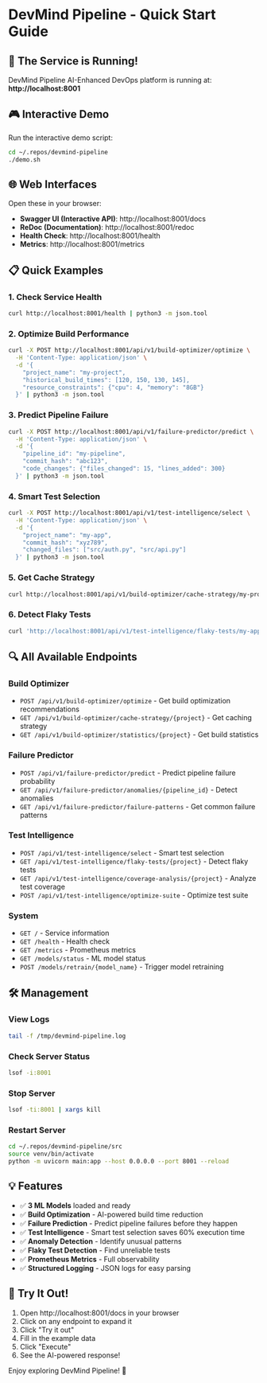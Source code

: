 # DevMind Pipeline - Quick Start Guide

## 🚀 The Service is Running!

DevMind Pipeline AI-Enhanced DevOps platform is running at:
**http://localhost:8001**

## 🎮 Interactive Demo

Run the interactive demo script:
```bash
cd ~/.repos/devmind-pipeline
./demo.sh
```

## 🌐 Web Interfaces

Open these in your browser:
- **Swagger UI (Interactive API)**: http://localhost:8001/docs
- **ReDoc (Documentation)**: http://localhost:8001/redoc
- **Health Check**: http://localhost:8001/health
- **Metrics**: http://localhost:8001/metrics

## 📋 Quick Examples

### 1. Check Service Health
```bash
curl http://localhost:8001/health | python3 -m json.tool
```

### 2. Optimize Build Performance
```bash
curl -X POST http://localhost:8001/api/v1/build-optimizer/optimize \
  -H 'Content-Type: application/json' \
  -d '{
    "project_name": "my-project",
    "historical_build_times": [120, 150, 130, 145],
    "resource_constraints": {"cpu": 4, "memory": "8GB"}
  }' | python3 -m json.tool
```

### 3. Predict Pipeline Failure
```bash
curl -X POST http://localhost:8001/api/v1/failure-predictor/predict \
  -H 'Content-Type: application/json' \
  -d '{
    "pipeline_id": "my-pipeline",
    "commit_hash": "abc123",
    "code_changes": {"files_changed": 15, "lines_added": 300}
  }' | python3 -m json.tool
```

### 4. Smart Test Selection
```bash
curl -X POST http://localhost:8001/api/v1/test-intelligence/select \
  -H 'Content-Type: application/json' \
  -d '{
    "project_name": "my-app",
    "commit_hash": "xyz789",
    "changed_files": ["src/auth.py", "src/api.py"]
  }' | python3 -m json.tool
```

### 5. Get Cache Strategy
```bash
curl http://localhost:8001/api/v1/build-optimizer/cache-strategy/my-project | python3 -m json.tool
```

### 6. Detect Flaky Tests
```bash
curl 'http://localhost:8001/api/v1/test-intelligence/flaky-tests/my-app?days=30' | python3 -m json.tool
```

## 🔍 All Available Endpoints

### Build Optimizer
- `POST /api/v1/build-optimizer/optimize` - Get build optimization recommendations
- `GET /api/v1/build-optimizer/cache-strategy/{project}` - Get caching strategy
- `GET /api/v1/build-optimizer/statistics/{project}` - Get build statistics

### Failure Predictor
- `POST /api/v1/failure-predictor/predict` - Predict pipeline failure probability
- `GET /api/v1/failure-predictor/anomalies/{pipeline_id}` - Detect anomalies
- `GET /api/v1/failure-predictor/failure-patterns` - Get common failure patterns

### Test Intelligence
- `POST /api/v1/test-intelligence/select` - Smart test selection
- `GET /api/v1/test-intelligence/flaky-tests/{project}` - Detect flaky tests
- `GET /api/v1/test-intelligence/coverage-analysis/{project}` - Analyze test coverage
- `POST /api/v1/test-intelligence/optimize-suite` - Optimize test suite

### System
- `GET /` - Service information
- `GET /health` - Health check
- `GET /metrics` - Prometheus metrics
- `GET /models/status` - ML model status
- `POST /models/retrain/{model_name}` - Trigger model retraining

## 🛠️ Management

### View Logs
```bash
tail -f /tmp/devmind-pipeline.log
```

### Check Server Status
```bash
lsof -i:8001
```

### Stop Server
```bash
lsof -ti:8001 | xargs kill
```

### Restart Server
```bash
cd ~/.repos/devmind-pipeline/src
source venv/bin/activate
python -m uvicorn main:app --host 0.0.0.0 --port 8001 --reload
```

## 💡 Features

- ✅ **3 ML Models** loaded and ready
- ✅ **Build Optimization** - AI-powered build time reduction
- ✅ **Failure Prediction** - Predict pipeline failures before they happen
- ✅ **Test Intelligence** - Smart test selection saves 60% execution time
- ✅ **Anomaly Detection** - Identify unusual patterns
- ✅ **Flaky Test Detection** - Find unreliable tests
- ✅ **Prometheus Metrics** - Full observability
- ✅ **Structured Logging** - JSON logs for easy parsing

## 🎯 Try It Out!

1. Open http://localhost:8001/docs in your browser
2. Click on any endpoint to expand it
3. Click "Try it out"
4. Fill in the example data
5. Click "Execute"
6. See the AI-powered response!

Enjoy exploring DevMind Pipeline! 🚀
